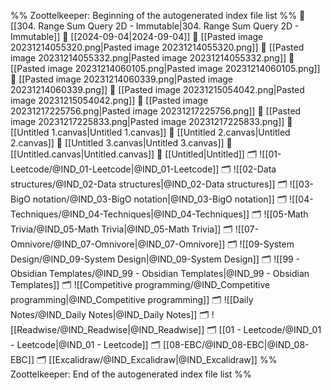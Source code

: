 %% Zoottelkeeper: Beginning of the autogenerated index file list  %%
📄 [[304. Range Sum Query 2D - Immutable|304. Range Sum Query 2D - Immutable]]
📄 [[2024-09-04|2024-09-04]]
📄 [[Pasted image 20231214055320.png|Pasted image 20231214055320.png]]
📄 [[Pasted image 20231214055332.png|Pasted image 20231214055332.png]]
📄 [[Pasted image 20231214060105.png|Pasted image 20231214060105.png]]
📄 [[Pasted image 20231214060339.png|Pasted image 20231214060339.png]]
📄 [[Pasted image 20231215054042.png|Pasted image 20231215054042.png]]
📄 [[Pasted image 20231217225756.png|Pasted image 20231217225756.png]]
📄 [[Pasted image 20231217225833.png|Pasted image 20231217225833.png]]
📄 [[Untitled 1.canvas|Untitled 1.canvas]]
📄 [[Untitled 2.canvas|Untitled 2.canvas]]
📄 [[Untitled 3.canvas|Untitled 3.canvas]]
📄 [[Untitled.canvas|Untitled.canvas]]
📄 [[Untitled|Untitled]]
🗂️ ![[01-Leetcode/@IND_01-Leetcode|@IND_01-Leetcode]]
🗂️ ![[02-Data structures/@IND_02-Data structures|@IND_02-Data structures]]
🗂️ ![[03-BigO notation/@IND_03-BigO notation|@IND_03-BigO notation]]
🗂️ ![[04-Techniques/@IND_04-Techniques|@IND_04-Techniques]]
🗂️ ![[05-Math Trivia/@IND_05-Math Trivia|@IND_05-Math Trivia]]
🗂️ ![[07-Omnivore/@IND_07-Omnivore|@IND_07-Omnivore]]
🗂️ ![[09-System Design/@IND_09-System Design|@IND_09-System Design]]
🗂️ ![[99 - Obsidian Templates/@IND_99 - Obsidian Templates|@IND_99 - Obsidian Templates]]
🗂️ ![[Competitive programming/@IND_Competitive programming|@IND_Competitive programming]]
🗂️ ![[Daily Notes/@IND_Daily Notes|@IND_Daily Notes]]
🗂️ ![[Readwise/@IND_Readwise|@IND_Readwise]]
🗂️ [[01 - Leetcode/@IND_01 - Leetcode|@IND_01 - Leetcode]]
🗂️ [[08-EBC/@IND_08-EBC|@IND_08-EBC]]
🗂️ [[Excalidraw/@IND_Excalidraw|@IND_Excalidraw]]
%% Zoottelkeeper: End of the autogenerated index file list  %%
